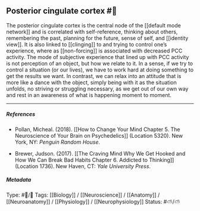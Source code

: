 ## Posterior cingulate cortex #🧠 

The posterior cingulate cortex is the central node of the [[default mode network]] and is correlated with self-reference, thinking about others, remembering the past, planning for the future, sense of self, and [[identity view]]. It is also linked to [[clinging]] to and trying to control one’s experience, where as [[non-forcing]] is associated with decreased PCC activity. The mode of subjective experience that lined up with PCC activity is not perception of an object, but how we relate to it. In a sense, if we try to control a situation (or our lives), we have to work hard at doing something to get the results we want. In contrast, we can relax into an attitude that is more like a dance with the object, simply being with it as the situation unfolds, no striving or struggling necessary, as we get out of our own way and rest in an awareness of what is happening moment to moment.

___

##### References

- Pollan, Micheal. (2018). [[How to Change Your Mind Chapter 5. The Neuroscience of Your Brain on Psychedelics]] (Location 5320). New York, NY: _Penguin Random House_. 

- Brewer, Judson. (2017). [[The Craving Mind Why We Get Hooked and How We Can Break Bad Habits Chapter 6. Addicted to Thinking]] (Location 1736). New Haven, CT: _Yale University Press_. 

##### Metadata

Type: #🔵/🔵 
Tags: [[Biology]] / [[Neuroscience]] / [[Anatomy]] / [[Neuroanatomy]] / [[Physiology]] / [[Neurophysiology]] 
Status: #⛅️/⛅️ 